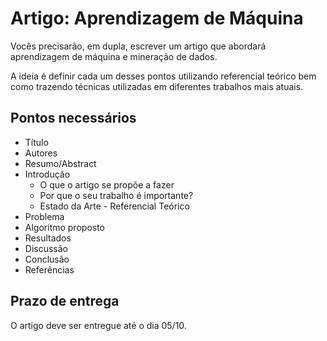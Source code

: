 # Artigo: Aprendizagem de Máquina
Vocês precisarão, em dupla, escrever um artigo que abordará aprendizagem de máquina e mineração de dados.

A ideia é definir cada um desses pontos utilizando referencial teórico bem como trazendo técnicas utilizadas em diferentes trabalhos mais atuais. 

## Pontos necessários

- Título
- Autores
- Resumo/Abstract
- Introdução
    - O que o artigo se propõe a fazer
    - Por que o seu trabalho é importante?
    - Estado da Arte - Referencial Teórico
- Problema
- Algoritmo proposto
- Resultados
- Discussão
- Conclusão
- Referências

## Prazo de entrega

O artigo deve ser entregue até o dia 05/10.
